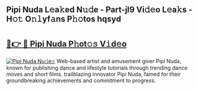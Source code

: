 ## Pipi Nuda L𝚎a𝚔ed N𝚞𝚍e - Part-jI9 Vi𝚍𝚎o L𝚎a𝚔s - H𝚘𝚝 O𝚗𝚕yf𝚊ns P𝚑𝚘tos hqsyd

# <h2><a href="http://kf800vb.oniu.top/?m=Pipi+Nuda">🔗👉 🔴 Pipi Nuda P𝚑ot𝚘𝚜 V𝚒d𝚎o</a></h2>

[![Pipi Nuda Nu𝚍e𝚜](https://i.imgur.com/0qMVB7G.gif)](http://kf800vb.oniu.top/?m=Pipi+Nuda)
Web-based artist and amusement giver Pipi Nuda, known for publishing dance and lifestyle tutorials through trending dance moves and short films. trailblazing innovator Pipi Nuda, famed for their groundbreaking achievements and commitment to progress.  
